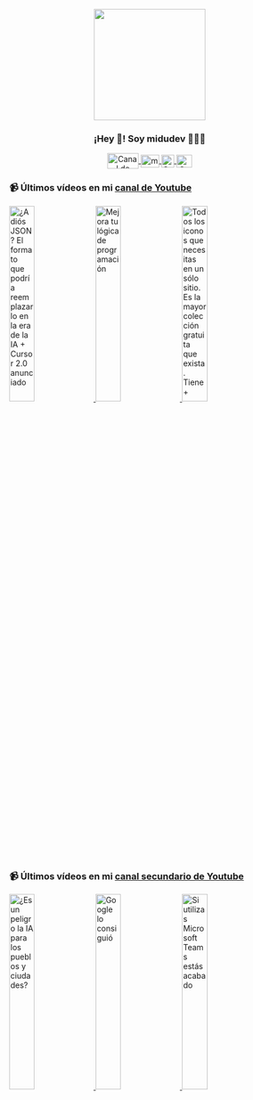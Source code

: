 <p align="center" width="300">
   <img align="center" width="200" src="https://user-images.githubusercontent.com/1561955/106762302-fda9de00-6635-11eb-99be-3ef744e60c0e.png" />
   <h3 align="center">¡Hey 👋! Soy midudev 👨🏻‍💻</h3>
</p>

<p align="center">
   <a href="https://twitch.tv/midudev" target="blank">
    <img align="center" src="https://upload.wikimedia.org/wikipedia/commons/c/ce/Twitch_logo_2019.svg" alt="Canal de Twitch de midudev" height="28px" width="56px" />
  </a>
  <span style="width: 8px;"> </span>
   <a href="https://youtube.com/midudev" target="blank">
    <img align="center" src="https://upload.wikimedia.org/wikipedia/commons/0/09/YouTube_full-color_icon_%282017%29.svg" alt="midudev" height="23px" width="33px" />
  </a>
  <span style="width: 8px;"> </span>
  <a href="https://instagram.com/midu.dev" target="blank">
    <img align="center" src="https://upload.wikimedia.org/wikipedia/commons/e/e7/Instagram_logo_2016.svg" alt="Canal de Instagram de midu.dev" height="23px" width="23px" />
  </a>
  <span style="width: 8px;"> </span>
  <a href="https://twitter.com/midudev" target="blank">
    <img align="center" src="https://upload.wikimedia.org/wikipedia/commons/thumb/6/6f/Logo_of_Twitter.svg/2491px-Logo_of_Twitter.svg.png" alt="Canal de Twitter de midudev" height="23px" width="28px" />
  </a>
</p>

### 📹 Últimos vídeos en mi [canal de Youtube](https://youtube.com/midudev?sub_confirmation=1)

<a href='https://youtu.be/O1Ipl2ge-PQ' target='_blank'>
  <img width='30%' src='https://img.youtube.com/vi/O1Ipl2ge-PQ/mqdefault.jpg' alt='¿Adiós JSON? El formato que podría reemplazarlo en la era de la IA + Cursor 2.0 anunciado' />
</a>
<a href='https://youtu.be/jgGspGeQ53I' target='_blank'>
  <img width='30%' src='https://img.youtube.com/vi/jgGspGeQ53I/mqdefault.jpg' alt='Mejora tu lógica de programación' />
</a>
<a href='https://youtu.be/AIOCGt1mcDg' target='_blank'>
  <img width='30%' src='https://img.youtube.com/vi/AIOCGt1mcDg/mqdefault.jpg' alt='Todos los iconos que necesitas en un sólo sitio. Es la mayor colección gratuita que exista.  Tiene +' />
</a>

### 📹 Últimos vídeos en mi [canal secundario de Youtube](https://youtube.com/midulive?sub_confirmation=1)

<a href='https://youtu.be/yURS869_o7E' target='_blank'>
  <img width='30%' src='https://img.youtube.com/vi/yURS869_o7E/mqdefault.jpg' alt='¿Es un peligro la IA para los pueblos y ciudades?' />
</a>
<a href='https://youtu.be/mBOlMtABtZU' target='_blank'>
  <img width='30%' src='https://img.youtube.com/vi/mBOlMtABtZU/mqdefault.jpg' alt='Google lo consiguió' />
</a>
<a href='https://youtu.be/9Ve-SAo4-ss' target='_blank'>
  <img width='30%' src='https://img.youtube.com/vi/9Ve-SAo4-ss/mqdefault.jpg' alt='Si utilizas Microsoft Teams estás acabado' />
</a>